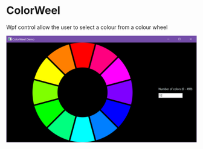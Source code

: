 # ColorWeel
Wpf control allow the user to select a colour from a colour wheel

![alt text](/ColorWeel/Docs/ColorWeel.png)

